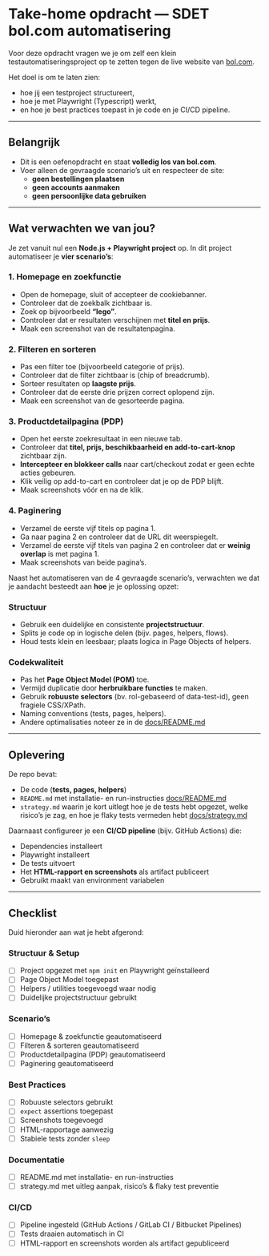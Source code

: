 # Take-home opdracht — SDET bol.com automatisering

Voor deze opdracht vragen we je om zelf een klein testautomatiseringsproject op te zetten tegen de live website van [bol.com](https://www.bol.com).

Het doel is om te laten zien:
- hoe jij een testproject structureert,  
- hoe je met Playwright (Typescript) werkt,  
- en hoe je best practices toepast in je code en je CI/CD pipeline.  

---

## Belangrijk
- Dit is een oefenopdracht en staat **volledig los van bol.com**.  
- Voer alleen de gevraagde scenario’s uit en respecteer de site:  
  - **geen bestellingen plaatsen**  
  - **geen accounts aanmaken**  
  - **geen persoonlijke data gebruiken**  

---

## Wat verwachten we van jou?

Je zet vanuit nul een **Node.js + Playwright project** op. In dit project automatiseer je **vier scenario’s**:

### 1. Homepage en zoekfunctie
- Open de homepage, sluit of accepteer de cookiebanner.  
- Controleer dat de zoekbalk zichtbaar is.  
- Zoek op bijvoorbeeld **“lego”**.  
- Controleer dat er resultaten verschijnen met **titel en prijs**.  
- Maak een screenshot van de resultatenpagina.  

### 2. Filteren en sorteren
- Pas een filter toe (bijvoorbeeld categorie of prijs).  
- Controleer dat de filter zichtbaar is (chip of breadcrumb).  
- Sorteer resultaten op **laagste prijs**.  
- Controleer dat de eerste drie prijzen correct oplopend zijn.  
- Maak een screenshot van de gesorteerde pagina.  

### 3. Productdetailpagina (PDP)
- Open het eerste zoekresultaat in een nieuwe tab.  
- Controleer dat **titel, prijs, beschikbaarheid en add-to-cart-knop** zichtbaar zijn.  
- **Intercepteer en blokkeer calls** naar cart/checkout zodat er geen echte acties gebeuren.  
- Klik veilig op add-to-cart en controleer dat je op de PDP blijft.  
- Maak screenshots vóór en na de klik.  

### 4. Paginering
- Verzamel de eerste vijf titels op pagina 1.  
- Ga naar pagina 2 en controleer dat de URL dit weerspiegelt.  
- Verzamel de eerste vijf titels van pagina 2 en controleer dat er **weinig overlap** is met pagina 1.  
- Maak screenshots van beide pagina’s.  

Naast het automatiseren van de 4 gevraagde scenario’s, verwachten we dat je aandacht besteedt aan **hoe** je je oplossing opzet:

### Structuur
- Gebruik een duidelijke en consistente **projectstructuur**.
- Splits je code op in logische delen (bijv. pages, helpers, flows).
- Houd tests klein en leesbaar; plaats logica in Page Objects of helpers.

### Codekwaliteit
- Pas het **Page Object Model (POM)** toe.
- Vermijd duplicatie door **herbruikbare functies** te maken.
- Gebruik **robuuste selectors** (bv. rol-gebaseerd of data-test-id), geen fragiele CSS/XPath.
- Naming conventions (tests, pages, helpers). 
- Andere optimalisaties noteer ze in de [docs/README.md](./README.md)  

---

## Oplevering

De repo bevat:
- De code (**tests, pages, helpers**)  
- `README.md` met installatie- en run-instructies [docs/README.md](./README.md)  
- `strategy.md` waarin je kort uitlegt hoe je de tests hebt opgezet, welke risico’s je zag, en hoe je flaky tests vermeden hebt  [docs/strategy.md](./strategy.md)  

Daarnaast configureer je een **CI/CD pipeline** (bijv. GitHub Actions) die:  
- Dependencies installeert  
- Playwright installeert  
- De tests uitvoert  
- Het **HTML-rapport en screenshots** als artifact publiceert  
- Gebruikt maakt van environment variabelen

---

## Checklist

Duid hieronder aan wat je hebt afgerond:

### Structuur & Setup
- [ ] Project opgezet met `npm init` en Playwright geïnstalleerd
- [ ] Page Object Model toegepast
- [ ] Helpers / utilities toegevoegd waar nodig
- [ ] Duidelijke projectstructuur gebruikt

### Scenario’s
- [ ] Homepage & zoekfunctie geautomatiseerd
- [ ] Filteren & sorteren geautomatiseerd
- [ ] Productdetailpagina (PDP) geautomatiseerd
- [ ] Paginering geautomatiseerd

### Best Practices
- [ ] Robuuste selectors gebruikt
- [ ] `expect` assertions toegepast
- [ ] Screenshots toegevoegd
- [ ] HTML-rapportage aanwezig
- [ ] Stabiele tests zonder `sleep`

### Documentatie
- [ ] README.md met installatie- en run-instructies
- [ ] strategy.md met uitleg aanpak, risico’s & flaky test preventie

### CI/CD
- [ ] Pipeline ingesteld (GitHub Actions / GitLab CI / Bitbucket Pipelines)
- [ ] Tests draaien automatisch in CI
- [ ] HTML-rapport en screenshots worden als artifact gepubliceerd